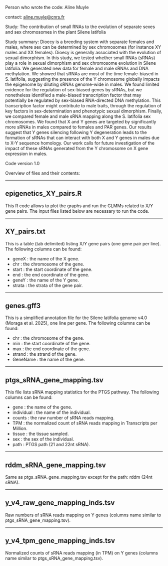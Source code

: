 
Person who wrote the code: Aline Muyle

contact: aline.muyle@cnrs.fr

Study: The contribution of small RNAs to the evolution of separate sexes and sex chromosomes in the plant Silene latifolia

Study summary:
Dioecy is a breeding system with separate females and males, where sex can be determined by sex chromosomes (for instance XY males and XX females). Dioecy is generally associated with the evolution of sexual dimorphism. In this study, we tested whether small RNAs (sRNAs) play a role in sexual dimorphism and sex chromosome evolution in Silene latifolia. We generated new data for female and male sRNAs and DNA methylation. We showed that sRNAs are most of the time female-biased in S. latifolia, suggesting the presence of the Y chromosome globally impacts the epigenome by diluting sRNAs genome-wide in males. We found limited evidence for the regulation of sex-biased genes by sRNAs, but we nonetheless identified a male-biased transcription factor that may potentially be regulated by sex-biased RNA-directed DNA methylation. This transcription factor might contribute to male traits, through the regulation of key factors in sex-determination and phenotypic sexual dimorphism. Finally, we compared female and male sRNA mapping along the S. latifolia sex chromosomes. We found that X and Y genes are targeted by significantly more sRNAs in males compared to females and PAR genes. Our results suggest that Y genes silencing following Y degeneration leads to the formation of sRNAs that can interact with both X and Y genes in males due to X-Y sequence homology. Our work calls for future investigation of the impact of these sRNAs generated from the Y chromosome on X gene expression in males. 

Code version 1.0

Overview of files and their contents:

-----------------------
epigenetics_XY_pairs.R
-----------------------
This R code allows to plot the graphs and run the GLMMs related to X/Y gene pairs. The input files listed below are necessary to run the code.

-------------
XY_pairs.txt
-------------
This is a table (tab delimited) listing X/Y gene pairs (one gene pair per line). 
The following columns can be found:
- geneX : the name of the X gene.
- chr : the chromosome of the gene.
- start : the start coordinate of the gene.
- end : the end coordinate of the gene.
- geneY : the name of the Y gene.
- strata : the strata of the gene pair.


-------------
genes.gff3
-------------
This is a simplified annotation file for the Silene latifolia genome v4.0 (Moraga et al. 2025), one line per gene.
The following columns can be found:
- chr : the chromosome of the gene.
- min : the start coordinate of the gene.
- max : the end coordinate of the gene.
- strand : the strand of the gene.
- GeneName : the name of the gene.


---------------------------
ptgs_sRNA_gene_mapping.tsv
---------------------------
This file lists sRNA mapping statistics for the PTGS pathway.
The following columns can be found:
- gene : the name of the gene.
- individual : the name of the individual.
- counts : the raw number of sRNA reads mapping.
- TPM : the normalized count of sRNA reads mapping in Transcripts per Million.
- tissue : the tissue sampled.
- sex : the sex of the individual.
- path : PTGS path (21 and 22nt sRNA).


---------------------------
rddm_sRNA_gene_mapping.tsv
---------------------------
Same as ptgs_sRNA_gene_mapping.tsv except for the path: rddm (24nt sRNA).


-------------------------------
y_v4_raw_gene_mapping_inds.tsv
-------------------------------
Raw numbers of sRNA reads mapping on Y genes (columns name similar to ptgs_sRNA_gene_mapping.tsv).


-------------------------------
y_v4_tpm_gene_mapping_inds.tsv
-------------------------------
Normalized counts of sRNA reads mapping (in TPM) on Y genes (columns name similar to ptgs_sRNA_gene_mapping.tsv).




